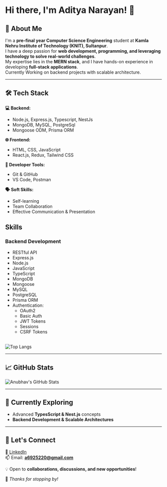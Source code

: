 # Hi there, I'm Aditya Narayan! 👋

## 🚀 About Me

I'm a **pre-final year Computer Science Engineering** student at **Kamla Nehru Institute of Technology (KNIT), Sultanpur**.  
I have a deep passion for **web development, programming, and leveraging technology to solve real-world challenges**.  
My expertise lies in the **MERN stack**, and I have hands-on experience in developing **full-stack applications**.<br>
Currently Working on backend projects with scalable architecture.

---

## 🛠️ Tech Stack

**💻 Backend:**

- Node.js, Express.js, Typescript, NestJs
- MongoDB, MySQL, PostgreSql
- Mongoose ODM, Prisma ORM

**🌐 Frontend:**

- HTML, CSS, JavaScript
- React.js, Redux, Tailwind CSS

**🔧 Developer Tools:**

- Git & GitHub
- VS Code, Postman

**🗣️ Soft Skills:**

- Self-learning
- Team Collaboration
- Effective Communication & Presentation

## Skills

### Backend Development

- RESTful API
- Express.js
- Node.js
- JavaScript
- TypeScript
- MongoDB
- Mongoose
- MySQL
- PostgreSQL
- Prisma ORM
- Authentication:
  - OAuth2
  - Basic Auth
  - JWT Tokens
  - Sessions
  - CSRF Tokens
    <br>
    <br>

![Top Langs](https://github-readme-stats.vercel.app/api/top-langs/?username=the-wee-lad&layout=compact&theme=radical&langs_count=10&text_size=30)

---

## 📈 GitHub Stats

![Anubhav's GitHub Stats](https://github-readme-stats.vercel.app/api?username=the-wee-lad&show_icons=true&theme=radical)

---

<!--
## 🛠️ Featured Projects

🚀 **Sandesh: A Chat Website**
- A beautifully designed **frontend chat application**
- Features **User & Admin roles, real-time charts & graphs**

🌟 **Portfolio Website**
- A **personal portfolio** built with React
- Incorporates **Three.js & Framer Motion** for stunning animations

🛍️ **Shopping Website**
- A **e-commerce platform, product data coming from an API**
- Utilizes **Redux for state management & Tailwind CSS for styling**

--- -->

## 🌱 Currently Exploring

- Advanced **TypesScript & Nest.js** concepts
- **Backend Development & Scalable Architectures**

---

## 🤝 Let's Connect

🔗 [LinkedIn](https://www.linkedin.com/in/aditya-narayan-84338324b/)  
📫 Email: **a6925220@gmail.com**

💡 Open to **collaborations, discussions, and new opportunities**!

🚀 _Thanks for stopping by!_
